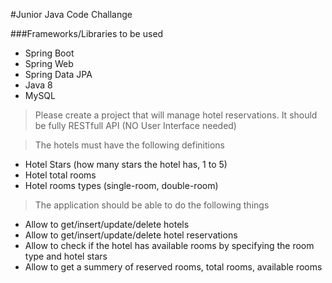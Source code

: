 #Junior Java Code Challange

###Frameworks/Libraries to be used
  * Spring Boot
  * Spring Web
  * Spring Data JPA
  * Java 8
  * MySQL

>Please create a project that will manage hotel reservations.
>It should be fully RESTfull API (NO User Interface needed)

>The hotels must have the following definitions

   * Hotel Stars (how many stars the hotel has, 1 to 5)
   * Hotel total rooms
   * Hotel rooms types (single-room, double-room)

>The application should be able to do the following things

   * Allow to get/insert/update/delete hotels
   * Allow to get/insert/update/delete hotel reservations
   * Allow to check if the hotel has available rooms by specifying the room type and hotel stars
   * Allow to get a summery of reserved rooms, total rooms, available rooms
